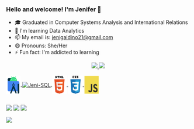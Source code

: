 ### Hello and welcome! I'm Jenifer 👾


- 🎓 Graduated in Computer Systems Analysis and International Relations
- 🌱 I'm learning Data Analytics
- 📫 My email is: jenigaldino21@gmail.com 
- 😄 Pronouns: She/Her
- ⚡ Fun fact: I'm addicted to learning


<div align="center">
  <a href="https://github.com/JeniGaldino">
  <img height="180em" src="https://github-readme-stats.vercel.app/api?username=JeniGaldino&show_icons=true&theme=dracula&include_all_commits=true&count_private=true"/>
  <img height="180em" src="https://github-readme-stats.vercel.app/api/top-langs/?username=JeniGaldino&layout=compact&langs_count=7&theme=dracula"/>
</div>
 <div style="display: inline_block"><br>
   
<img align="center" alt="Jeni-Android" height="50" width="40" src="https://raw.githubusercontent.com/devicons/devicon/1119b9f84c0290e0f0b38982099a2bd027a48bf1/icons/androidstudio/androidstudio-original.svg" />
<img align="center" alt="Jeni-SQL" height="50" width="40" src="https://www.tshirtgeek.com.br/wp-content/uploads/2021/09/com037-scaled.jpg" />
<img align="center" alt="Jeni-Html" height="50" width="40" src="https://raw.githubusercontent.com/devicons/devicon/1119b9f84c0290e0f0b38982099a2bd027a48bf1/icons/html5/html5-original-wordmark.svg" />
<img align="center" alt="Jeni-css" height="50" width="40" src="https://raw.githubusercontent.com/devicons/devicon/1119b9f84c0290e0f0b38982099a2bd027a48bf1/icons/css3/css3-original-wordmark.svg" />
<img align="center" alt="Jeni-js" height="50" width="40" src="https://raw.githubusercontent.com/devicons/devicon/1119b9f84c0290e0f0b38982099a2bd027a48bf1/icons/javascript/javascript-original.svg" />
</div>
  
  ##
  
  <div> 
 
  <a href="https://instagram.com/_jenigaldino" target="_blank"><img src="https://img.shields.io/badge/-Instagram-%23E4405F?style=for-the-badge&logo=instagram&logoColor=white" target="_blank"></a>
  <a href = "mailto:jenigaldino21@gmail.com"><img src="https://img.shields.io/badge/-Gmail-%23333?style=for-the-badge&logo=gmail&logoColor=white" target="_blank"></a>
  <a href="https://www.linkedin.com/in/jenifer-galdino" target="_blank"><img src="https://img.shields.io/badge/-LinkedIn-%230077B5?style=for-the-badge&logo=linkedin&logoColor=white" target="_blank"></a> 
 


<img src="https://i.picasion.com/pic92/0c5fe5a8548e0f88a20e48777fb25cc0.gif"/>
</div>
 
